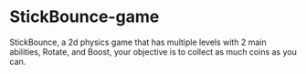 # StickBounce-game
StickBounce, a 2d physics game that has multiple levels with 2 main abilities, Rotate, and Boost, your objective is to collect as much coins as you can.
